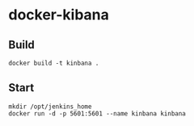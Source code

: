 # docker-kibana
## Build
```
docker build -t kinbana .
```
## Start
```
mkdir /opt/jenkins_home
docker run -d -p 5601:5601 --name kinbana kinbana
```
